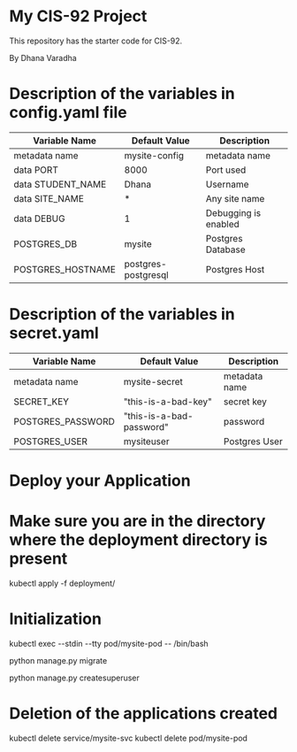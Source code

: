 # My CIS-92 Project 

This repository has the starter code for CIS-92. 

By Dhana Varadha

# Description of the variables in config.yaml file

| Variable Name | Default Value | Description |
| ---| --- | --- |
| metadata name | mysite-config | metadata name |
| data PORT | 8000 | Port used | 
| data STUDENT_NAME | Dhana | Username | 
| data SITE_NAME | * | Any site name |
| data DEBUG | 1 | Debugging is enabled |
| POSTGRES_DB | mysite | Postgres Database |
| POSTGRES_HOSTNAME | postgres-postgresql | Postgres Host |


# Description of the variables in secret.yaml

| Variable Name | Default Value | Description |
| ---| --- | --- |
| metadata name | mysite-secret | metadata name |  
| SECRET_KEY | "this-is-a-bad-key" | secret key |
| POSTGRES_PASSWORD | "this-is-a-bad-password" | password |
| POSTGRES_USER | mysiteuser | Postgres User |

# Deploy your Application
# Make sure you are in the directory where the deployment directory is present
kubectl apply -f deployment/

# Initialization
kubectl exec --stdin --tty pod/mysite-pod -- /bin/bash

python manage.py migrate

python manage.py createsuperuser

# Deletion of the applications created 
kubectl delete service/mysite-svc
kubectl delete pod/mysite-pod
 

